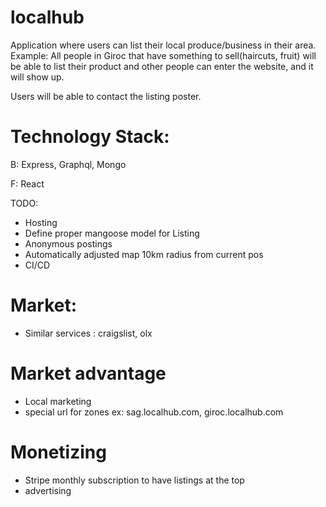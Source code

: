 # localhub 

Application where users can list their local produce/business in their area. Example: All people in Giroc that have something to sell(haircuts, fruit) will be able to list their product and other people can enter the website, and it will show up.

Users will be able to contact the listing poster.

# Technology Stack: 

B: Express, Graphql, Mongo

F: React

TODO:
- Hosting
- Define proper mangoose model for Listing
- Anonymous postings
- Automatically adjusted map 10km radius from current pos
- CI/CD


# Market: 

- Similar services : craigslist, olx

# Market advantage

- Local marketing
- special url for zones ex: sag.localhub.com, giroc.localhub.com

# Monetizing

- Stripe monthly subscription to have listings at the top 
- advertising

 
